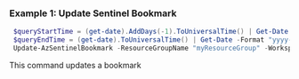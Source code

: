 ### Example 1: Update Sentinel Bookmark
```powershell
 $queryStartTime = (get-date).AddDays(-1).ToUniversalTime() | Get-Date -Format "yyyy-MM-ddThh:00:00.000Z"
 $queryEndTime = (get-date).ToUniversalTime() | Get-Date -Format "yyyy-MM-ddThh:00:00.000Z"
 Update-AzSentinelBookmark -ResourceGroupName "myResourceGroup" -WorkspaceName "myWorkspaceName" -Id ((New-Guid).Guid) -DisplayName "Incident Evidence" -Query "SecurityEvent | take 1" -QueryStartTime $queryStartTime -QueryEndTime $queryEndTime -EventTime $queryEndTime
```

This command updates a bookmark



